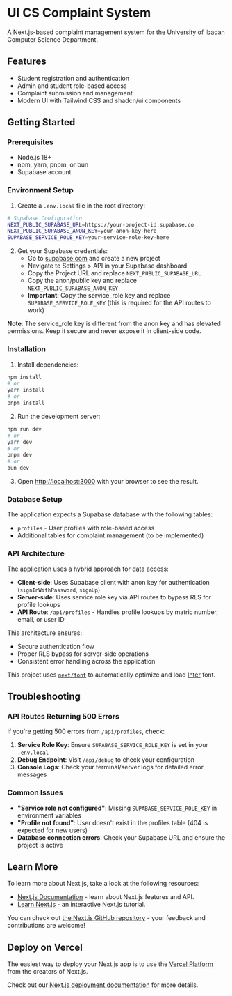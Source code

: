 # UI CS Complaint System

A Next.js-based complaint management system for the University of Ibadan Computer Science Department.

## Features

- Student registration and authentication
- Admin and student role-based access
- Complaint submission and management
- Modern UI with Tailwind CSS and shadcn/ui components

## Getting Started

### Prerequisites

- Node.js 18+ 
- npm, yarn, pnpm, or bun
- Supabase account

### Environment Setup

1. Create a `.env.local` file in the root directory:

```bash
# Supabase Configuration
NEXT_PUBLIC_SUPABASE_URL=https://your-project-id.supabase.co
NEXT_PUBLIC_SUPABASE_ANON_KEY=your-anon-key-here
SUPABASE_SERVICE_ROLE_KEY=your-service-role-key-here
```

2. Get your Supabase credentials:
   - Go to [supabase.com](https://supabase.com) and create a new project
   - Navigate to Settings > API in your Supabase dashboard
   - Copy the Project URL and replace `NEXT_PUBLIC_SUPABASE_URL`
   - Copy the anon/public key and replace `NEXT_PUBLIC_SUPABASE_ANON_KEY`
   - **Important**: Copy the service_role key and replace `SUPABASE_SERVICE_ROLE_KEY` (this is required for the API routes to work)

**Note**: The service_role key is different from the anon key and has elevated permissions. Keep it secure and never expose it in client-side code.

### Installation

1. Install dependencies:

```bash
npm install
# or
yarn install
# or
pnpm install
```

2. Run the development server:

```bash
npm run dev
# or
yarn dev
# or
pnpm dev
# or
bun dev
```

3. Open [http://localhost:3000](http://localhost:3000) with your browser to see the result.

### Database Setup

The application expects a Supabase database with the following tables:
- `profiles` - User profiles with role-based access
- Additional tables for complaint management (to be implemented)

### API Architecture

The application uses a hybrid approach for data access:

- **Client-side**: Uses Supabase client with anon key for authentication (`signInWithPassword`, `signUp`)
- **Server-side**: Uses service role key via API routes to bypass RLS for profile lookups
- **API Route**: `/api/profiles` - Handles profile lookups by matric number, email, or user ID

This architecture ensures:
- Secure authentication flow
- Proper RLS bypass for server-side operations
- Consistent error handling across the application

This project uses [`next/font`](https://nextjs.org/docs/app/building-your-application/optimizing/fonts) to automatically optimize and load [Inter](https://fonts.google.com/specimen/Inter) font.

## Troubleshooting

### API Routes Returning 500 Errors

If you're getting 500 errors from `/api/profiles`, check:

1. **Service Role Key**: Ensure `SUPABASE_SERVICE_ROLE_KEY` is set in your `.env.local`
2. **Debug Endpoint**: Visit `/api/debug` to check your configuration
3. **Console Logs**: Check your terminal/server logs for detailed error messages

### Common Issues

- **"Service role not configured"**: Missing `SUPABASE_SERVICE_ROLE_KEY` in environment variables
- **"Profile not found"**: User doesn't exist in the profiles table (404 is expected for new users)
- **Database connection errors**: Check your Supabase URL and ensure the project is active

## Learn More

To learn more about Next.js, take a look at the following resources:

- [Next.js Documentation](https://nextjs.org/docs) - learn about Next.js features and API.
- [Learn Next.js](https://nextjs.org/learn) - an interactive Next.js tutorial.

You can check out [the Next.js GitHub repository](https://github.com/vercel/next.js) - your feedback and contributions are welcome!

## Deploy on Vercel

The easiest way to deploy your Next.js app is to use the [Vercel Platform](https://vercel.com/new?utm_medium=default-template&filter=next.js&utm_source=create-next-app&utm_campaign=create-next-app-readme) from the creators of Next.js.

Check out our [Next.js deployment documentation](https://nextjs.org/docs/app/building-your-application/deploying) for more details.
